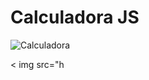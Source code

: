 # Calculadora JS
![Calculadora](https://user-images.githubusercontent.com/92635274/139877733-57f6952b-e2b5-4f6c-a7fd-d3eafcc471e6.png) 

< img src="h

